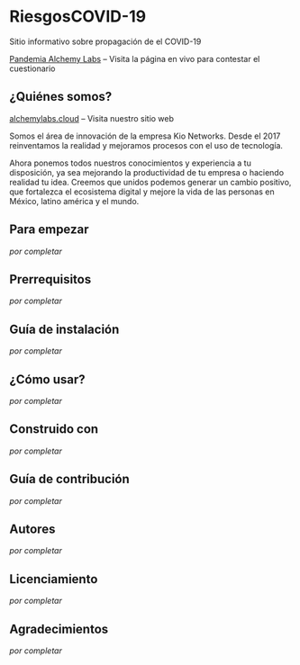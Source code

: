 # RiesgosCOVID-19

Sitio informativo sobre propagación de el COVID-19

[Pandemia Alchemy Labs](https://pandemia.alchemylabs.cloud/) – Visita la página en vivo para contestar el cuestionario

## ¿Quiénes somos? 

[alchemylabs.cloud](https://alchemylabs.cloud/) – Visita nuestro sitio web

Somos el área de innovación de la empresa Kio Networks. Desde el 2017 reinventamos la realidad y mejoramos procesos con el uso de tecnología.

Ahora ponemos todos nuestros conocimientos y experiencia a tu disposición, ya sea mejorando la productividad de tu empresa o haciendo realidad tu idea. Creemos que unidos podemos generar un cambio positivo, que fortalezca el ecosistema digital y mejore la vida de las personas en México, latino américa y el mundo.

## Para empezar

 *por completar*
 
## Prerrequisitos 

 *por completar*
 
## Guía de instalación

 *por completar*
 
## ¿Cómo usar?

 *por completar*
 
## Construido con

 *por completar*
 
## Guía de contribución 

 *por completar*
 
## Autores 

 *por completar*
 
## Licenciamiento 

 *por completar*
 
## Agradecimientos

 *por completar*

